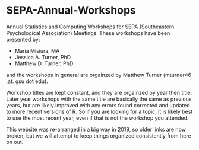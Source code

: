 # SEPA-Annual-Workshops
Annual Statistics and Computing Workshops for SEPA (Southeastern Psychological Association) Meetings. These workshops have been presented by:

+ Maria Misiura, MA
+ Jessica A. Turner, PhD
+ Matthew D. Turner, PhD

and the workshops in general are orgainzed by Matthew Turner (mturner46 .at. gsu dot edu).

Workshop titles are kept constant, and they are orgainzed by year then title. Later year workshops with the same title are basically the same as previous years, but are likely improved with any errors found corrected and updated to more recent versions of R. So if you are looking for a topic, it is likely best to use the most recent year, even if that is not the workshop you attended.

This website was re-arranged in a big way in 2019, so older links are now broken, but we will attempt to keep things organized consistently from here on out.
